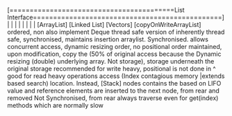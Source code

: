 [=========================================List Interface===============================================]
  |                           |                           |                                  |
  |                           |                           |                                  |
[ArrayList]              [Linked List]                [Vectors]                     [copyOnWriteArrayList]
ordered, non             also implement Deque      thread safe version of            inherently thread safe,
synchronised,            maintains insertion       arraylist. Synchronised.          allows concurrent access,
dynamic resizing         order, no positional      order maintained,                 upon modification, copy the
(50% of original         access because the        Dynamic resizing (double)         underlying array. Not
storage),                storage underneath        the original storage              recommended for write heavy,
positional               is not done in                   ^                          good for read heavy operations
access (Index            contagious memory                |extends
based search)            location. Instead,            [Stack]
                         nodes contains the           based on LIFO
                         value and reference          elements are inserted
                         to the next node,            from rear and removed
                         Not Synchronised,            from rear
                         always traverse
                         even for get(index)
                         methods which are
                         normally slow
